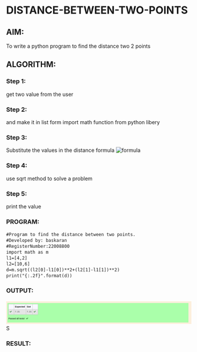 # DISTANCE-BETWEEN-TWO-POINTS

## AIM:
To write a python program to find the distance two 2 points
## ALGORITHM:
### Step 1: 
get two value from the user
### Step 2: 
and make it in list form import math function from python libery
### Step 3: 
Substitute the values in the distance formula  ![formula](/formula.jpg)
### Step 4: 
use sqrt method to solve a problem
### Step 5: 
print the value
### PROGRAM:
```
#Program to find the distance between two points.
#Developed by: baskaran
#RegisterNumber:22008800
import math as m
l1=[4,2]
l2=[10,6]
d=m.sqrt((l2[0]-l1[0])**2+(l2[1]-l1[1])**2)
print("{:.2f}".format(d))
```
### OUTPUT:
![output](/distance.png)
S
### RESULT:
